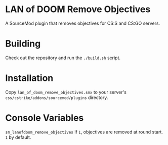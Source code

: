 # LAN of DOOM Remove Objectives
A SourceMod plugin that removes objectives for CS:S and CS:GO servers.

# Building
Check out the repository and run the ``./build.sh`` script.

# Installation
Copy ``lan_of_doom_remove_objectives.smx`` to your server's
``css/cstrike/addons/sourcemod/plugins`` directory.

# Console Variables

``sm_lanofdoom_remove_objectives`` If ``1``, objectives are removed at round
start. ``1`` by default.
